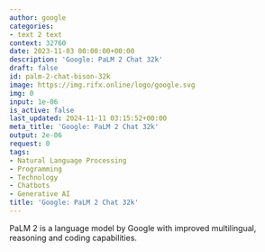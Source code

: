 ```yaml
---
author: google
categories:
- text 2 text
context: 32760
date: 2023-11-03 00:00:00+00:00
description: 'Google: PaLM 2 Chat 32k'
draft: false
id: palm-2-chat-bison-32k
image: https://img.rifx.online/logo/google.svg
img: 0
input: 1e-06
is_active: false
last_updated: 2024-11-11 03:15:52+00:00
meta_title: 'Google: PaLM 2 Chat 32k'
output: 2e-06
request: 0
tags:
- Natural Language Processing
- Programming
- Technology
- Chatbots
- Generative AI
title: 'Google: PaLM 2 Chat 32k'
---
```







PaLM 2 is a language model by Google with improved multilingual, reasoning and coding capabilities.

